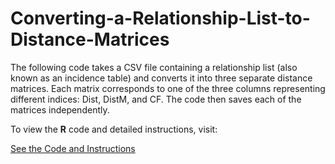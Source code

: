 # Converting-a-Relationship-List-to-Distance-Matrices
The following code takes a CSV file containing a relationship list (also known as an incidence table) and converts it into three separate distance matrices. Each matrix corresponds to one of the three columns representing different indices: Dist, DistM, and CF. The code then saves each of the matrices independently.

To view the **R** code and detailed instructions, visit:

[See the Code and Instructions](https://innerhaze.github.io/Converting-a-Relationship-List-to-Distance-Matrices/)
